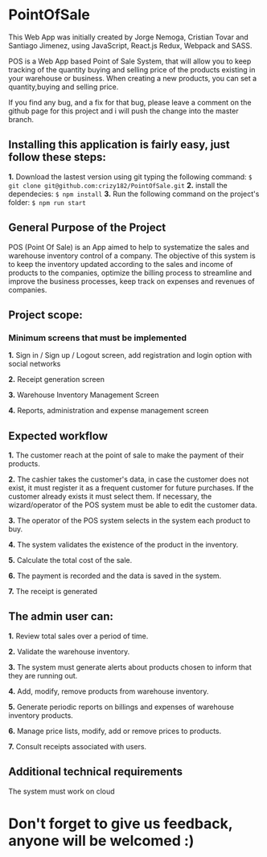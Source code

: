 # PointOfSale
This Web App was initially created by Jorge Nemoga, Cristian Tovar and Santiago Jimenez, using JavaScript, React.js Redux, Webpack and SASS.

POS is a Web App based Point of Sale System, that will allow you to keep tracking of the quantity buying and selling price of the products existing in your warehouse or business. When creating a new products, you can set a quantity,buying and selling price.

If you find any bug, and a fix for that bug, please leave a comment on the github page for this project and i will push the change into the master branch.

## Installing this application is fairly easy, just follow these steps:
  **1.** Download the lastest version using git typing the following command:
         `$ git clone git@github.com:crizy182/PointOfSale.git`
  **2.** install the dependecies:
        `$ npm install`
  **3.** Run the following command on the project's folder:
        `$ npm run start`

## General Purpose of the Project
POS (Point Of Sale) is an App aimed to help to systematize the sales and warehouse inventory control of a company.
The objective of this system is to keep the inventory updated according to the sales and income of products to the companies, optimize the billing process to streamline and improve the business processes, keep track on expenses and revenues of companies.

## Project scope:
### Minimum screens that must be implemented
  **1.** Sign in / Sign up / Logout screen, add registration and login option with social networks

  **2.** Receipt generation screen

  **3.** Warehouse Inventory Management Screen

  **4.** Reports, administration and expense management screen

## Expected workflow
  **1.** The customer reach at the point of sale to make the payment of their products.

  **2.** The cashier takes the customer's data, in case the customer does not exist, it must register it as a frequent                customer for future purchases.
         If the customer already exists it must select them.
         If necessary, the  wizard/operator of the POS system must be able to edit the customer data.

  **3.** The operator of the POS system selects in the system each product to buy.

  **4.** The system validates the existence of the product in the inventory.

  **5.** Calculate the total cost of the sale.

  **6.** The payment is recorded and the data is saved in the system.

  **7.** The receipt is generated

## The admin user can:

  **1.** Review total sales over a period of time.

  **2.** Validate the warehouse inventory.

  **3.** The system must generate alerts about products chosen to inform that they are running out.

  **4.** Add, modify, remove products from warehouse inventory.

  **5.** Generate periodic reports on billings and expenses of warehouse inventory products.

  **6.** Manage price lists, modify, add or remove prices to products.

  **7.** Consult receipts associated with users.

## Additional technical requirements
The system must work on cloud

# Don't forget to give us feedback, anyone will be welcomed :)
